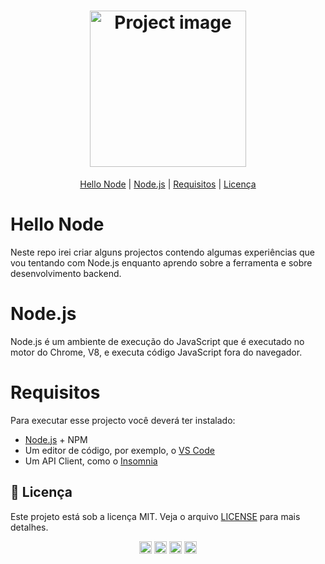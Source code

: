 <h1 align="center">
 <img src="https://upload.wikimedia.org/wikipedia/commons/d/d9/Node.js_logo.svg" width="250" alt="Project image">
</h1>

<p align="center">
 <a href="#hello-node">Hello Node</a> |
 <a href="#node.js">Node.js</a> |
 <a href="#requisitos">Requisitos</a> |
 <a href="#como-executar">Licença</a>
</p>

# Hello Node

Neste repo irei criar alguns projectos contendo algumas experiências que vou tentando com Node.js enquanto aprendo sobre a ferramenta e sobre desenvolvimento backend.

# Node.js

Node.js é um ambiente de execução do JavaScript que é executado no motor do Chrome, V8, e executa código JavaScript fora do navegador.

# Requisitos

Para executar esse projecto você deverá ter instalado:

- [Node.js](https://nodejs.org/en/) + NPM
- Um editor de código, por exemplo, o [VS Code](https://code.visualstudio.com/)
- Um API Client, como o [Insomnia](https://insomnia.rest/download)

## :memo: Licença

Este projeto está sob a licença MIT. Veja o arquivo [LICENSE](LICENSE) para mais detalhes.

<p align="center">
  <a href="https://twitter.com/ltsaiete" target="_blank"><img align="center" src="https://cdn.jsdelivr.net/npm/simple-icons@5.14.0/icons/twitter.svg" alt="ltsaiete" width="20" height="20" /></a>
  <a href="https://www.linkedin.com/in/ltsaiete/" target="_blank"><img align="center" src="https://cdn.jsdelivr.net/npm/simple-icons@5.14.0/icons/linkedin.svg" alt="ltsaiete" width="20" height="20" /></a>
  <a href="https://instagram.com/ltsaiete/" target="_blank"><img align="center" src="https://cdn.jsdelivr.net/npm/simple-icons@5.14.0/icons/instagram.svg" alt="ltsaiete" width="20" height="20" /></a>
  <a href="https://fb.com/ltsaiete/" target="_blank"><img align="center" src="https://cdn.jsdelivr.net/npm/simple-icons@5.14.0/icons/facebook.svg" alt="ltsaiete" width="20" height="20" /></a>
</p>
